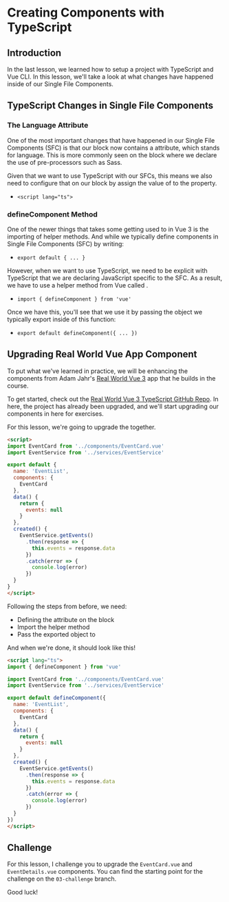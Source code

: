 # Creating Components with TypeScript

## Introduction

In the last lesson, we learned how to setup a project with TypeScript and Vue CLI. In this lesson, we'll take a look at what changes have happened inside of our Single File Components.

## TypeScript Changes in Single File Components

### The Language Attribute

One of the most important changes that have happened in our Single File Components (SFC) is that our  block now contains a  attribute, which stands for language. This is more commonly seen on the  block where we declare the use of pre-processors such as Sass.

Given that we want to use TypeScript with our SFCs, this means we also need to configure that on our  block by assign the value of  to the  property.

- `<script lang="ts">`

### defineComponent Method

One of the newer things that takes some getting used to in Vue 3 is the importing of helper methods. And while we typically define components in Single File Components (SFC) by writing:

- `export default { ... }`

However, when we want to use TypeScript, we need to be explicit with TypeScript that we are declaring JavaScript specific to the SFC. As a result, we have to use a helper method from Vue called .

- `import { defineComponent } from 'vue'`

Once we have this, you'll see that we use it by passing the object we typically export inside of this function:

- `export default defineComponent({ ... })`

## Upgrading Real World Vue App Component

To put what we've learned in practice, we will be enhancing the components from Adam Jahr's [Real World Vue 3](https://www.vuemastery.com/courses/real-world-vue3/) app that he builds in the course.

To get started, check out the [Real World Vue 3 TypeScript GitHub Repo](https://github.com/Code-Pop/Real-World-Vue-3-TypeScript). In here, the project has already been upgraded, and we'll start upgrading our components in here for exercises.

For this lesson, we're going to upgrade the  together.

```html
<script>
import EventCard from '../components/EventCard.vue'
import EventService from '../services/EventService'

export default {
  name: 'EventList',
  components: {
    EventCard
  },
  data() {
    return {
      events: null
    }
  },
  created() {
    EventService.getEvents()
      .then(response => {
        this.events = response.data
      })
      .catch(error => {
        console.log(error)
      })
  }
}
</script>
```

Following the steps from before, we need:

- Defining the  attribute on the  block
- Import the  helper method
- Pass the exported object to

And when we're done, it should look like this!

```html
<script lang="ts">
import { defineComponent } from 'vue'

import EventCard from '../components/EventCard.vue'
import EventService from '../services/EventService'

export default defineComponent({
  name: 'EventList',
  components: {
    EventCard
  },
  data() {
    return {
      events: null
    }
  },
  created() {
    EventService.getEvents()
      .then(response => {
        this.events = response.data
      })
      .catch(error => {
        console.log(error)
      })
  }
})
</script>
```

## Challenge

For this lesson, I challenge you to upgrade the `EventCard.vue` and `EventDetails.vue` components. You can find the starting point for the challenge on the `03-challenge` branch.

Good luck!
